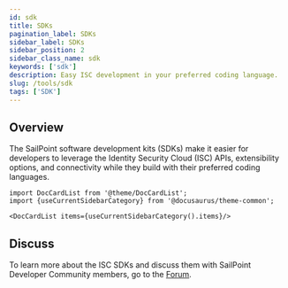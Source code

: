 ```yaml
---
id: sdk
title: SDKs
pagination_label: SDKs
sidebar_label: SDKs
sidebar_position: 2
sidebar_class_name: sdk
keywords: ['sdk']
description: Easy ISC development in your preferred coding language.
slug: /tools/sdk
tags: ['SDK']
---
```


## Overview

The SailPoint software development kits (SDKs) make it easier for developers to leverage the Identity Security Cloud (ISC) APIs, extensibility options, and connectivity while they build with their preferred coding languages. 

```mdx-code-block
import DocCardList from '@theme/DocCardList';
import {useCurrentSidebarCategory} from '@docusaurus/theme-common';

<DocCardList items={useCurrentSidebarCategory().items}/>
```

## Discuss 

To learn more about the ISC SDKs and discuss them with SailPoint Developer Community members, go to the [Forum](https://developer.sailpoint.com/discuss/tags/c/isc/6). 